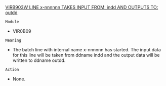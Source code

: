 [VIRB903W LINE x-nnnnnn TAKES INPUT FROM: indd AND OUTPUTS TO: outdd](https://virtel.readthedocs.io/en/latest/manuals/virtel/Virtel459MG/messages.html?highlight=VIRB903W#VIRB903W)

`Module`
- VIR0B09

`Meaning`
- The batch line with internal name x-nnnnnn has started. The input data for this line will be taken from ddname indd and the output data will be written to ddname outdd.

`Action`
- None.
